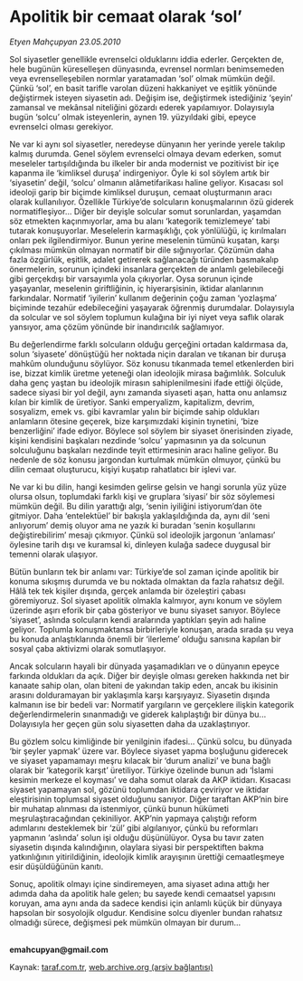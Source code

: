 # Apolitik bir cemaat olarak ‘sol’

*Etyen Mahçupyan 23.05.2010*

<div class="yazi"><p>Sol siyasetler genellikle evrenselci olduklarını iddia ederler. Gerçekten de, hele bugünün küreselleşen dünyasında, evrensel normları benimsemeden veya evrenselleşebilen normlar yaratamadan ‘sol’ olmak mümkün değil. Çünkü ‘sol’, en basit tarifle varolan düzeni hakkaniyet ve eşitlik yönünde değiştirmek isteyen siyasetin adı. Değişim ise, değiştirmek istediğiniz ‘şeyin’ zamansal ve mekânsal niteliğini gözardı ederek yapılamıyor. Dolayısıyla bugün ‘solcu’ olmak isteyenlerin, aynen 19. yüzyıldaki gibi, epeyce evrenselci olması gerekiyor. </p>
<p>Ne var ki aynı sol siyasetler, neredeyse dünyanın her yerinde yerele takılıp kalmış durumda. Genel söylem evrenselci olmaya devam ederken, somut meseleler tartışıldığında bu ilkeler bir anda modernist ve pozitivist bir içe kapanma ile ‘kimliksel duruşa’ indirgeniyor. Öyle ki sol söylem artık bir ‘siyasetin’ değil, ‘solcu’ olmanın alâmetifarikası haline geliyor. Kısacası sol ideoloji garip bir biçimde kimliksel duruşun, cemaat oluşturmanın aracı olarak kullanılıyor. Özellikle Türkiye’de solcuların konuşmalarının özü giderek normatifleşiyor... Diğer bir deyişle solcular somut sorunlardan, yaşamdan söz etmekten kaçınmıyorlar, ama bu alanı ‘kategorik temizlemeye’ tabi tutarak konuşuyorlar. Meselelerin karmaşıklığı, çok yönlülüğü, iç kırılmaları onları pek ilgilendirmiyor. Bunun yerine meselenin tümünü kuşatan, karşı çıkılması mümkün olmayan normatif bir dile sığınıyorlar. Çözümün daha fazla özgürlük, eşitlik, adalet getirerek sağlanacağı türünden basmakalıp önermelerin, sorunun içindeki insanlara gerçekten de anlamlı gelebileceği gibi gerçekdışı bir varsayımla yola çıkıyorlar. Oysa sorunun içinde yaşayanlar, meselenin giriftliğinin, iç hiyerarşisinin, iktidar alanlarının farkındalar. Normatif ‘iyilerin’ kullanım değerinin çoğu zaman ‘yozlaşma’ biçiminde tezahür edebileceğini yaşayarak öğrenmiş durumdalar. Dolayısıyla da solcular ve sol söylem toplumun kulağına bir iyi niyet veya saflık olarak yansıyor, ama çözüm yönünde bir inandırıcılık sağlamıyor.</p>
<p>Bu değerlendirme farklı solcuların olduğu gerçeğini ortadan kaldırmasa da, solun ‘siyasete’ dönüştüğü her noktada niçin daralan ve tıkanan bir duruşa mahkûm olunduğunu söylüyor. Söz konusu tıkanmada temel etkenlerden biri ise, bizzat kimlik üretme yeteneği olan ideolojik mirasa bağımlılık. Solculuk daha genç yaştan bu ideolojik mirasın sahiplenilmesini ifade ettiği ölçüde, sadece siyasi bir yol değil, aynı zamanda siyaseti aşan, hatta onu anlamsız kılan bir kimlik de üretiyor. Sanki emperyalizm, kapitalizm, devrim, sosyalizm, emek vs. gibi kavramlar yalın bir biçimde sahip oldukları anlamların ötesine geçerek, bize karşımızdaki kişinin tıynetini, ‘bize benzerliğini’ ifade ediyor. Böylece sol söylem bir siyaset önerisinden ziyade, kişini kendisini başkaları nezdinde ‘solcu’ yapmasının ya da solcunun solculuğunu başkaları nezdinde teyit ettirmesinin aracı haline geliyor. Bu nedenle de söz konusu jargondan kurtulmak mümkün olmuyor, çünkü bu dilin cemaat oluşturucu, kişiyi kuşatıp rahatlatıcı bir işlevi var.</p>
<p>Ne var ki bu dilin, hangi kesimden gelirse gelsin ve hangi sorunla yüz yüze olursa olsun, toplumdaki farklı kişi ve gruplara ‘siyasi’ bir söz söylemesi mümkün değil. Bu dilin yarattığı algı, ‘senin iyiliğini istiyorum’dan öte gitmiyor. Daha ‘entelektüel’ bir bakışla yaklaşıldığında da, aynı dil ‘seni anlıyorum’ demiş oluyor ama ne yazık ki buradan ‘senin koşullarını değiştirebilirim’ mesajı çıkmıyor. Çünkü sol ideolojik jargonun ‘anlaması’ öylesine tarih dışı ve kuramsal ki, dinleyen kulağa sadece duygusal bir temenni olarak ulaşıyor.</p>
<p>Bütün bunların tek bir anlamı var: Türkiye’de sol zaman içinde apolitik bir konuma sıkışmış durumda ve bu noktada olmaktan da fazla rahatsız değil. Hâlâ tek tek kişiler dışında, gerçek anlamda bir özeleştiri çabası göremiyoruz. Sol siyaset apolitik olmakla kalmıyor, aynı konum ve söylem üzerinde aşırı eforik bir çaba gösteriyor ve bunu siyaset sanıyor. Böylece ‘siyaset’, aslında solcuların kendi aralarında yaptıkları şeyin adı haline geliyor. Toplumla konuşmaktansa birbirleriyle konuşan, arada sırada şu veya bu konuda anlaştıklarında önemli bir ‘ilerleme’ olduğu sanısına kapılan bir sosyal çaba aktivizmi olarak somutlaşıyor.</p>
<p>Ancak solcuların hayali bir dünyada yaşamadıkları ve o dünyanın epeyce farkında oldukları da açık. Diğer bir deyişle olması gereken hakkında net bir kanaate sahip olan, olan biteni de yakından takip eden, ancak bu ikisinin arasını dolduramayan bir yaklaşımla karşı karşıyayız. Siyasetin dışında kalmanın ise bir bedeli var: Normatif yargıların ve gerçeklere ilişkin kategorik değerlendirmelerin sınanmadığı ve giderek kalıplaştığı bir dünya bu... Dolayısıyla her geçen gün solu siyasetten daha da uzaklaştırıyor. </p>
<p>Bu gözlem solcu kimliğinde bir yenilginin ifadesi... Çünkü solcu, bu dünyada ‘bir şeyler yapmak’ üzere var. Böylece siyaset yapma boşluğunu giderecek ve siyaset yapamamayı meşru kılacak bir ‘durum analizi’ ve buna bağlı olarak bir ‘kategorik karşıt’ üretiliyor. Türkiye özelinde bunun adı ‘İslami kesimin merkeze el koyması’ ve daha somut olarak da AKP iktidarı. Kısacası siyaset yapamayan sol, gözünü toplumdan iktidara çeviriyor ve iktidar eleştirisinin toplumsal siyaset olduğunu sanıyor. Diğer taraftan AKP’nin bire bir muhatap alınması da istenmiyor, çünkü bunun hükümeti meşrulaştıracağından çekiniliyor. AKP’nin yapmaya çalıştığı reform adımlarını desteklemek bir ‘zül’ gibi algılanıyor, çünkü bu reformları yapmanın ‘aslında’ solun işi olduğu düşünülüyor. Oysa bu tavır zaten siyasetin dışında kalındığının, olaylara siyasi bir perspektiften bakma yatkınlığının yitirildiğinin, ideolojik kimlik arayışının ürettiği cemaatleşmeye esir düşüldüğünün kanıtı.</p>
<p>Sonuç, apolitik olmayı içine sindiremeyen, ama siyaset adına attığı her adımda daha da apolitik hale gelen; bu sayede kendi cemaatsel yapısını koruyan, ama aynı anda da sadece kendisi için anlamlı küçük bir dünyaya hapsolan bir sosyolojik olgudur. Kendisine solcu diyenler bundan rahatsız olmadığı sürece, değişmesi pek mümkün olmayan bir durum...</p>
<p><b><br/>emahcupyan@gmail.com</b></p></div>

Kaynak: [taraf.com.tr](http://www.taraf.com.tr:80/etyen-mahcupyan/makale-apolitik-bir-cemaat-olarak-sol.htm), [web.archive.org (arşiv bağlantısı)](http://web.archive.org/web/20100526150702/http://www.taraf.com.tr:80/etyen-mahcupyan/makale-apolitik-bir-cemaat-olarak-sol.htm)
